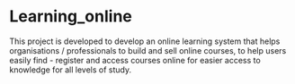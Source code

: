 # Learning_online
This project is developed to develop an online learning system that helps organisations / professionals to build and sell online courses, to help users easily find - register and access courses online for easier access to knowledge for all levels of study.
